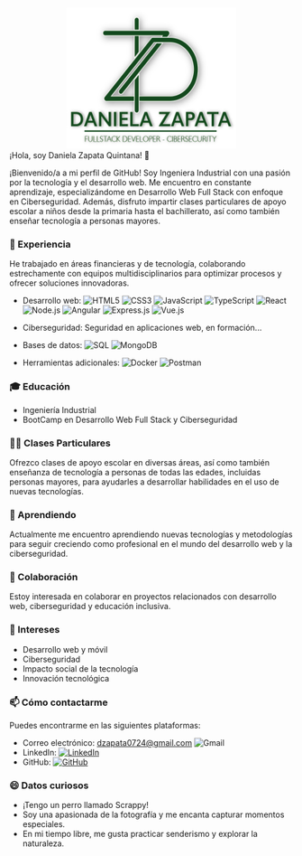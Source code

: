 
<div align="center">
  <img src="logo daniela zapata.png" alt="logo" width="300" height="250"/>
</div>
¡Hola, soy Daniela Zapata Quintana! 👋 

¡Bienvenido/a a mi perfil de GitHub! Soy Ingeniera Industrial con una pasión por la tecnología y el desarrollo web. Me encuentro en constante aprendizaje, especializándome en Desarrollo Web Full Stack con enfoque en Ciberseguridad. Además, disfruto impartir clases particulares de apoyo escolar a niños desde la primaria hasta el bachillerato, así como también enseñar tecnología a personas mayores.

### 💼 Experiencia
He trabajado en áreas financieras y de tecnología, colaborando estrechamente con equipos multidisciplinarios para optimizar procesos y ofrecer soluciones innovadoras.

- Desarrollo web: 
![HTML5](https://img.shields.io/badge/-HTML5-E34F26?style=flat-square&logo=html5&logoColor=white)
![CSS3](https://img.shields.io/badge/-CSS3-1572B6?style=flat-square&logo=css3&logoColor=white)
![JavaScript](https://img.shields.io/badge/-JavaScript-F7DF1E?style=flat-square&logo=javascript&logoColor=black)
![TypeScript](https://img.shields.io/badge/-TypeScript-3178C6?style=flat-square&logo=typescript&logoColor=white)
![React](https://img.shields.io/badge/-React-61DAFB?style=flat-square&logo=react&logoColor=black)
![Node.js](https://img.shields.io/badge/-Node.js-43853D?style=flat-square&logo=node.js&logoColor=white)
![Angular](https://img.shields.io/badge/-Angular-DD0031?style=flat-square&logo=angular&logoColor=white)
![Express.js](https://img.shields.io/badge/-Express.js-000000?style=flat-square&logo=express&logoColor=white)
![Vue.js](https://img.shields.io/badge/-Vue.js-4FC08D?style=flat-square&logo=vue.js&logoColor=white)

- Ciberseguridad: Seguridad en aplicaciones web, en formación...

- Bases de datos: 
![SQL](https://img.shields.io/badge/-SQL-4479A1?style=flat-square&logo=sql&logoColor=white)
![MongoDB](https://img.shields.io/badge/-MongoDB-47A248?style=flat-square&logo=mongodb&logoColor=white)

- Herramientas adicionales:
![Docker](https://img.shields.io/badge/-Docker-2496ED?style=flat-square&logo=docker&logoColor=white)
![Postman](https://img.shields.io/badge/-Postman-FF6C37?style=flat-square&logo=postman&logoColor=white)

### 🎓 Educación
- Ingeniería Industrial
- BootCamp en Desarrollo Web Full Stack y Ciberseguridad

### 👩‍🏫 Clases Particulares
Ofrezco clases de apoyo escolar en diversas áreas, así como también enseñanza de tecnología a personas de todas las edades, incluidas personas mayores, para ayudarles a desarrollar habilidades en el uso de nuevas tecnologías.

### 🌱 Aprendiendo
Actualmente me encuentro aprendiendo nuevas tecnologías y metodologías para seguir creciendo como profesional en el mundo del desarrollo web y la ciberseguridad.

### 👥 Colaboración
Estoy interesada en colaborar en proyectos relacionados con desarrollo web, ciberseguridad y educación inclusiva.

### 👀 Intereses
- Desarrollo web y móvil
- Ciberseguridad
- Impacto social de la tecnología
- Innovación tecnológica

### 📫 Cómo contactarme
Puedes encontrarme en las siguientes plataformas:
- Correo electrónico: dzapata0724@gmail.com ![Gmail](https://img.shields.io/badge/-Gmail-red?style=flat-square&logo=Gmail&logoColor=white&link=mailto:dzapata0724@gmail.com)
- LinkedIn: [![LinkedIn](https://img.shields.io/badge/-LinkedIn-blue?style=flat-square&logo=Linkedin&logoColor=white&link=https://www.linkedin.com/in/danielazapataquintana/)](https://www.linkedin.com/in/danielazapataquintana/)
- GitHub: [![GitHub](https://img.shields.io/badge/-GitHub-black?style=flat-square&logo=GitHub&logoColor=white&link=https://github.com/DANIELAZAPATA0724)](https://github.com/DANIELAZAPATA0724)

### 😄 Datos curiosos
- ¡Tengo un perro llamado Scrappy!
- Soy una apasionada de la fotografía y me encanta capturar momentos especiales.
- En mi tiempo libre, me gusta practicar senderismo y explorar la naturaleza.

